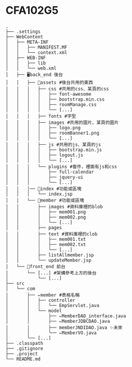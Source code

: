 # CFA102G5
    .
    ├── .settings
    ├── WebContent
    │   ├── META-INF
    │   │   ├── MANIFEST.MF
    │   │   └── context.xml
    │   ├── WEB-INF
    │   │   ├── lib
    │   │   └── web.xml
    │   ├── 🖥️back_end 後台
    │   │   ├── 📁assets #後台共用的東西
    │   │   │   ├── css #共用的css、某頁的css
    │   │   │   │   ├── font-awesome
    │   │   │   │   ├── bootstrap.min.css
    │   │   │   │   ├── roomManage.css
    │   │   │   │   └── [...]
    │   │   │   ├── fonts #字型
    │   │   │   ├── images #共用的圖片、某頁的圖片
    │   │   │   │   ├── logo.png
    │   │   │   │   ├── roomBanner1.png
    │   │   │   │   └── [...]
    │   │   │   ├── js #共用的js、某頁的js
    │   │   │   │   ├── bootstrap.min.js
    │   │   │   │   ├── logout.js
    │   │   │   │   └── [...]
    │   │   │   └── plugins #套件，裡面有js和css
    │   │   │       ├── full-calendar
    │   │   │       ├── jquery-ui
    │   │   │       └── [...]
    │   │   │── 📁index #功能或區塊
    │   │   │   └── index.jsp
    │   │   └── 📁member #功能或區塊
    │   │       ├── images #資料庫裡的blob
    │   │       │   ├── mem001.png
    │   │       │   ├── mem002.png
    │   │       │   └── [...]
    │   │       ├── pages
    │   │       ├── text #資料庫裡的clob
    │   │       │   ├── mem001.txt
    │   │       │   ├── mem002.txt
    │   │       │   └── [...]
    │   │       ├── listAllmember.jsp
    │   │       └── updateMember.jsp
    │   └── 🛒front_end 前台
    │       └── [...] #架構參考上方的後台
    │           └── [...]
    ├── src
    │   └── com
    │       ├── ✏️member #表格名稱
    │       │   ├── controller
    │       │   │   └── EmpServlet.java
    │       │   └── model
    │       │       ├── ✏️MemberDAO_interface.java
    │       │       ├── ✏️MemberJDBCDAO.java
    │       │       ├── memberJNDIDAO.java ✨未來
    │       │       └── ✏️MemberVO.java
    │       └── [...]
    ├── .classpath
    ├── .gitignore
    ├── .project
    └── README.md
